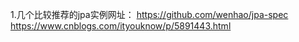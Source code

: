 1.几个比较推荐的jpa实例网址：
    https://github.com/wenhao/jpa-spec
    https://www.cnblogs.com/ityouknow/p/5891443.html